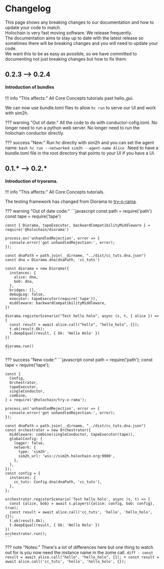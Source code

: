 # Changelog

This page shows any breaking changes to our documentation and how to update your code to match.  
Holochain is very fast moving software. We release frequently.  
The documentation aims to stay up to date with the latest release so sometimes there will be breaking changes and you will need to update your code.  
We want this to be as easy as possible, so we have committed to documenting not just breaking changes but how to fix them.

## 0.2.3 --> 0.2.4
#### Introduction of bundles

!!! info "This affects:"
    All Core Concepts tutorials past hello_gui.

We can now use bundle.toml files to allow `hc run` to serve our UI and work with sim2h.


??? warning "Out of date:"
    All the code to do with conductor-cofig.toml.
    No longer need to run a python web server.
    No longer need to run the holochain conductor directly.

??? success "New:"
    Run hc directly with sim2h and you can set the agent name:
    ```bash
    hc run --networked sim2h --agent-name Alice
    ```
    Need to have a bundle.toml file in the root directory that points to your UI if you have a UI.

## 0.1.* --> 0.2.*
#### Introduction of tryorama.

!!! info "This affects:"
    All Core Concepts tutorials.

The testing framework has changed from Diorama to [try-o-rama](https://github.com/holochain/try-o-rama).

??? warning "Out of date code:"
    ```javascript
    const path = require('path')
    const tape = require('tape')

    const { Diorama, tapeExecutor, backwardCompatibilityMiddleware } = require('@holochain/diorama')

    process.on('unhandledRejection', error => {
      console.error('got unhandledRejection:', error);
    });

    const dnaPath = path.join(__dirname, "../dist/cc_tuts.dna.json")
    const dna = Diorama.dna(dnaPath, 'cc_tuts')

    const diorama = new Diorama({
      instances: {
        alice: dna,
        bob: dna,
      },
      bridges: [],
      debugLog: false,
      executor: tapeExecutor(require('tape')),
      middleware: backwardCompatibilityMiddleware,
    })

    diorama.registerScenario("Test hello holo", async (s, t, { alice }) => {
      const result = await alice.call("hello", "hello_holo", {});
      t.ok(result.Ok);
      t.deepEqual(result, { Ok: 'Hello Holo' })
    })

    diorama.run()
    ```

??? success "New code:"
    ```javascript
    const path = require('path');
    const tape = require('tape');

    const {
      Config,
      Orchestrator,
      tapeExecutor,
      singleConductor,
      combine,
    } = require('@holochain/try-o-rama');

    process.on('unhandledRejection', error => {
      console.error('got unhandledRejection:', error);
    });

    const dnaPath = path.join(__dirname, "../dist/cc_tuts.dna.json")
    const orchestrator = new Orchestrator({
      middleware: combine(singleConductor, tapeExecutor(tape)),
      globalConfig: {
        logger: false,
        network: {
          type: 'sim2h',
          sim2h_url: 'wss://sim2h.holochain.org:9000',
        },
      },
    });
    const config = {
      instances: {
        cc_tuts: Config.dna(dnaPath, 'cc_tuts'),
      },
    };

    orchestrator.registerScenario('Test hello holo', async (s, t) => {
      const {alice, bob} = await s.players({alice: config, bob: config}, true);
      const result = await alice.call('cc_tuts', 'hello', 'hello_holo', {});
      t.ok(result.Ok);
      t.deepEqual(result, { Ok: 'Hello Holo' })
    })
    orchestrator.run();
    ```

??? note "Notes:"
    There's a lot of differences here but one thing to watch out for is you now need the instance name in the zome call.
    ```diff
    - const result = await alice.call("hello", "hello_holo", {});
    + const result = await alice.call('cc_tuts', 'hello', 'hello_holo', {});
    ```
